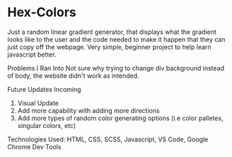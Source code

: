 # Hex-Colors
Just a random linear gradient generator, that displays what the gradient looks like to the user
and the code needed to make it happen that they can just copy off the webpage. Very simple, beginner
project to help learn javascript better.

Problems I Ran Into
Not sure why trying to change div background instead of body, the website didn't work as intended.

Future Updates Incoming
1. Visual Update
2. Add more capability with adding more directions
3. Add more types of random color generating options (i.e color palletes, singular colors, etc)

Technologies Used: HTML, CSS, SCSS, Javascript, VS Code, Google Chrome Dev Tools
